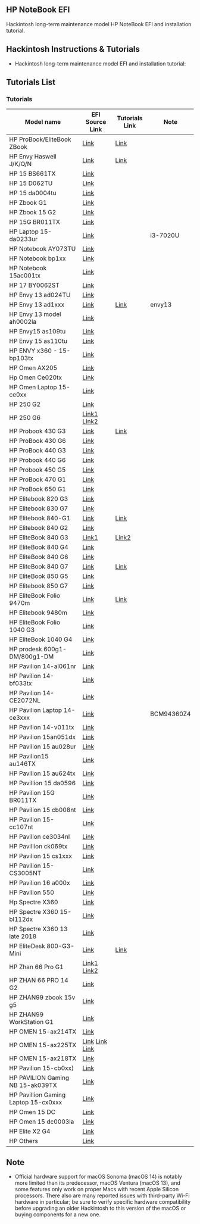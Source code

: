 ## HP NoteBook EFI

Hackintosh long-term maintenance model HP NoteBook EFI and installation tutorial.

## Hackintosh Instructions & Tutorials

+   Hackintosh long-term maintenance model EFI and installation tutorial:

## Tutorials List

### Tutorials

| Model name | EFI Source Link | Tutorials Link | Note |
| --- | --- | --- | --- |
| HP ProBook/EliteBook ZBook | [Link](https://github.com/RehabMan/HP-ProBook-4x30s-DSDT-Patch) | [Link](https://www.tonymacx86.com/threads/guide-hp-probook-elitebook-zbook-using-clover-uefi-hotpatch.261719/) |  |
| HP Envy Haswell J/K/Q/N | [Link](https://github.com/RehabMan/HP-Envy-DSDT-Patch) | [Link](https://www.tonymacx86.com/threads/guide-hp-envy-haswell-series-j-k-q-n-using-clover-uefi.261724/) |  |
| HP 15 BS661TX | [Link](https://github.com/sortedcord/hp15bs661tx-hackintosh) |  |  |
| HP 15 D062TU | [Link](https://github.com/khanhtran-cse/hp-15-d062tu-hackintosh) |  |  |
| HP 15 da0004tu | [Link](https://github.com/Flashminat0/hp-15-da0004tu-notbook-big-sur-efi) |  |  |
| HP Zbook G1 | [Link](https://github.com/Thatisjigen/OC_Zbook-G1-Big-Sur) |  |  |
| HP Zbook 15 G2 | [Link](https://github.com/cmc3svn/opencore-zbook-15-g2) |  |  |
| HP 15G BR011TX | [Link](https://github.com/SahilSonar/hackintosh-hp-15g-br011tx) |  |  |
| HP Laptop 15-da0233ur | [Link](https://github.com/DmitriyyyyS/Hackintosh-HP-Laptop-15-da0233ur) |  | i3-7020U |
| HP Notebook AY073TU | [Link](https://github.com/tueminh192/HP-AY073TU-Hackintosh) |  |  |
| HP Notebook bp1xx | [Link](https://github.com/XcHeeZTeam/hackintosh) |  |  |
| HP Notebook 15ac001tx | [Link](https://github.com/lehuutrung1412/Hackintosh-HP-Laptop) |  |  |
| HP 17 BY0062ST | [Link](https://github.com/emilevirus/HP-BY00000-HACKINTOSH) |  |  |
| HP Envy 13 ad024TU | [Link](https://github.com/Astrobr/HackintoshForEnvy13-ad0xx) |  |  |
| HP Envy 13 ad1xxx | [Link](https://github.com/ArisHub/Hackintosh_Envy13_10.13.6-10.14.4) | [Link](https://github.com/ArisHub/Hackintosh_Envy13_10.13.6/blob/master/README.md) | envy13 |
| HP Envy 13 model ah0002la | [Link](https://github.com/jomarnavarro/hp-envy-clover) |  |  |
| HP Envy15 as109tu | [Link](https://github.com/TianNes/Hackintosh-Clover) |  |  |
| HP Envy 15 as110tu | [Link](https://github.com/wing-ho/HP-AS110TU-Hackintosh) |  |  |
| HP ENVY x360 - 15-bp103tx | [Link](https://github.com/jay1060950003/HP_ENVY_OC) |  |  |
| HP Omen AX205 | [Link](https://github.com/donxp/HP-OMEN-AX205-HACKINTOSH) |  |  |
| Hp Omen Ce020tx | [Link](https://github.com/thanatath/hp-omen-ce020tx-mojave-osx) |  |  |
| HP Omen Laptop 15-ce0xx | [Link](https://github.com/t-shao/-Hackintosh-OMEN_by_HP_Laptop_15-ce0xx) |  |  |
| HP 250 G2 | [Link](https://github.com/MrPotatoBobx/hp250g2opencore) |  |  |
| HP 250 G6 | [Link1](https://github.com/snajdovski/HP-250-G6-Mojave-EFI) [Link2](https://github.com/Baio1977/HP-250-G6-Kabylake) |  |  |
| HP Probook 430 G3 | [Link](https://github.com/mdraan1/HP-Probook-430-G3-macos) | [Link](https://github.com/Human7900/macOS-HP-Probook-430-G3-Resources) |  |
| HP ProBook 430 G6 | [Link](https://github.com/YGQ8988/HP-ProBook430G6) |  |  |
| HP ProBook 440 G3 | [Link](https://github.com/code0Artuh/EFI-Probook-440-G3) |  |  |
| HP Probook 440 G6 | [Link](https://github.com/fjh1997/HP_Probook_440_G6_hackintosh) |  |  |
| HP Probook 450 G5 | [Link](https://github.com/Flashminat0/hp-probook-450-g5-big-sur-opencore-efi-files) |  |  |
| HP ProBook 470 G1 | [Link](https://github.com/mavethee/Hackintosh-OpenCore-HP-ProBook-470-G1) |  |  |
| HP ProBook 650 G1 | [Link](https://github.com/Hologos/hackintosh-hp-probook-650-g1) |  |  |
| HP Elitebook 820 G3 | [Link](https://github.com/Fenix46/efi_hp_820g3_monterey) |  |  |
| HP Elitebook 830 G7 | [Link](https://github.com/adrianjagielak/HP-Elitebook-850-G7-Hackintosh) |  |  |
| HP Elitebook 840-G1 | [Link](https://github.com/blint01/hackintosh-mojave-HP-840-G1) | [Link](https://github.com/blint01/hackintosh-mojave-HP-840-G1/blob/master/README.md) |  |
| HP Elitebook 840 G2 | [Link](https://github.com/AktasC/Hackintosh-Elitebook-840-G2-Broadwell) |  |  |
| HP EliteBook 840 G3 | [Link1](https://github.com/GGorAA/Hackintosh-840) | [Link2](https://github.com/Innoxious/hackintosh-hp-840-g3-intel-ac8260) |  | Big Sur |
| HP EliteBook 840 G4 | [Link](https://github.com/XXCoreRangerX/Hackintosh-HP-EliteBook-840-G4) |  |  |
| HP EliteBook 840 G6 | [Link](https://github.com/mahdose/Hackintosh-HP-EliteBook-840-G6) |  |  |
| HP EliteBook 840 G7 | [Link](https://github.com/pdff/Hackintosh-HP-Elitebook840G7) | [Link](https://github.com/adrianjagielak/HP-Elitebook-850-G7-Hackintosh) |  |
| HP EliteBook 850 G5 | [Link](https://github.com/kinoute/Hack-HP-EliteBook-850-G5) |  |  |
| HP Elitebook 850 G7 | [Link](https://github.com/adrianjagielak/HP-Elitebook-850-G7-Hackintosh) |  |  |
| HP EliteBook Folio 9470m | [Link](https://github.com/hackintosh107/Hackintosh-OpenCore-HP-9470m-1366x768) | [Link](https://github.com/hackintosh107/Hackintosh-OpenCore-HP-9470m-1600x900) |  |
| HP Elitebook 9480m | [Link](https://github.com/mrpapersonic/hp-eb-9480m-oc-efi) |  |  |
| HP EliteBook Folio 1040 G3 | [Link](https://github.com/meciu/HP-EliteBook-Folio-1040-G3-OpenCore) |  |  |
| HP EliteBook 1040 G4 | [Link](https://github.com/AustinBoath/HP-EliteBook-1040-G4-Hackintosh) |  |  |
| HP prodesk 600g1-DM/800g1-DM | [Link](https://github.com/LomotHo/Hackintosh-600g1-DM-4670t) |  |  |
| HP Pavilion 14-al061nr | [Link](https://github.com/ipwndev/14-al061nr-hackintosh) |  |  |
| HP Pavilion 14-bf033tx | [Link](https://github.com/zo98/HP-Pavilion-14-bf033tx-efi) |  |  |
| HP Pavilion 14-CE2072NL | [Link](https://github.com/1alessandro1/HP-Pavilion-CE2072NL-macOS/blob/main/README.md) |  |  |
| HP Pavilion Laptop 14-ce3xxx | [Link](https://github.com/MuziShaoxing/HP-Pavilion-Laptop-14-ce3xxx-1035G1) |  | BCM94360Z4 |
| HP Pavilion 14-v011tx | [Link](https://github.com/PangeranWiguan/HP-Pavilion-14-v011tx-Opencore-EFI) |  |  |
| HP Pavilion 15an051dx | [Link](https://github.com/Marcowerjr/macOS-HP-Pavilion-15an051dx) |  |  |
| HP Pavilion 15 au028ur | [Link](https://github.com/Drovosek01/hackintosh_HP_Pavilion_15-au028ur_i5-6200U/blob/master/docs/ENG/README.md) |  |  |
| HP Pavilion15 au146TX | [Link](https://github.com/nabaonan/HP-Pavilion-au146tx-efi) |  |  |
| HP Pavilion 15 au624tx | [Link](https://github.com/kumarayush2104/OC-Hackintosh) |  |  |
| HP Pavillion 15 da0596 | [Link](https://github.com/melkyfb/efi-hp-da0596) |  |  |
| HP Pavilion 15G BR011TX | [Link](https://github.com/SahilSonar/hackintosh-hp-15g-br011tx) |  |  |
| HP Pavilion 15 cb008nt | [Link](https://github.com/dorukmacdo/Opencore-HP-Pavilion-15-cb008nt) |  |  |
| HP Pavilion 15-cc107nt | [Link](https://github.com/ufukynz/HP-Pavilion-15-CC107NT) |  |  |
| HP Pavilion ce3034nl | [Link](https://github.com/Gaggu097/HP-pavillion-ce3034nl-EFI) |  |  |
| HP Pavillion ck069tx | [Link](https://github.com/Blizzard57/Hackintosh) |  |  |
| HP Pavilion 15 cs1xxx | [Link](https://github.com/JaeSeoKim/HP-Pavilion-Laptop-15-cs1xxx-Hackintosh) |  |  |
| HP Pavilion 15-CS3005NT | [Link](https://github.com/hackintoshman/example-efi-for-HP-Pavilion-15-CS3005NT) |  |  |
| HP Pavilion 16 a000x | [Link](https://github.com/steve4655/EFI-for-HP-pavilion-gaming-16) |  |  |
| HP Pavilion 550 | [Link](https://github.com/Aster-the-Med-Stu/HP-Pavilion-550-Hackintosh) |  |  |
| Hp Spectre X360 | [Link](https://github.com/Just-maple/Hp-spectre-X360-hackintosh) |  |  |
| HP Spectre X360 15-bl112dx | [Link](https://github.com/WoadZS/HP-Spectre-X360-15-Hackintosh) |  |  |
| HP Spectre X360 13 late 2018 | [Link](https://github.com/SeptemberHX/HP-Spectre-X360-13-late-2018-Hackintosh) |  |  |
| HP EliteDesk 800-G3-Mini | [Link](https://github.com/francoisminh/Hackintosh-EliteDesk-800-G3-Mini-65W) | [Link](https://github.com/francoisminh/Hackintosh-EliteDesk-800-G3-Mini-65W/blob/master/README.md) |  |
| HP Zhan 66 Pro G1 | [Link1](https://github.com/A-Linz/Hackintosh-HP-Zhan-66-Pro-G1) [Link2](https://github.com/RenAmamiya/HP-Zhan-66-Pro-G1) |  |  |
| HP ZHAN 66 PRO 14 G2 | [Link](https://github.com/peihexian/HP-ZHAN-66-Pro-14-G2) |  |  |
| HP ZHAN99 zbook 15v g5 | [Link](https://github.com/rote66/Hackintosh_HP_ZBOOK15VG5) |  |  |
| HP ZHAN99 WorkStation G1 | [Link](https://github.com/MacsedProtoss/hackintosh) |  |  |
| HP OMEN 15-ax214TX | [Link](https://github.com/ZGGSONG/HP-OMEN-15-ax214TX-Hackintosh) |  |  |
| HP OMEN 15-ax225TX | [Link](https://github.com/Cruii/HP-OMEN-15-ax225TX) [Link](https://github.com/XStar-Dev/HP_OMEN-2Pro_Hackintosh) [Link](https://github.com/sve1r/OMEN-By-HP-15-ax225TX-Hackintosh-EFI) |  |  |
| HP OMEN 15-ax218TX | [Link](https://github.com/liyafe1997/hackintosh-hp-omen-15-2017-EFI) |  |  |
| HP Pavilion 15-cb0xx) | [Link](https://github.com/zty199/HP_Pavilion_15-cb073tx_Hackintosh) |  |  |
| HP PAVILION Gaming NB 15-ak039TX | [Link](https://github.com/lgs3137/PAVILION_Gaming_NB-macOS) |  |  |
| HP Pavillion Gaming Laptop 15-cx0xxx | [Link](https://github.com/mechtifs/hackintosh-clover-hp-pavillion-15-cx0xxx) |  |  |
| HP Omen 15 DC | [Link](https://github.com/kirainmoe/hp-omen15-dc-macos) |  |  |
| HP Omen 15 dc0003la | [Link](https://github.com/rocadavel/HPOmenDC0003LAHackintoshCatalinaOpenCore) |  |  |
| HP Elite X2 G4 | [Link](https://github.com/lulujyc/EliteX2G4-OpenCore) |  |  |
| HP Others | [Link](https://github.com/Baio1977/EFI-Varie-Hackintosh/tree/main/EFI%20Laptop%20/HP) |  |  |

## Note

+   Official hardware support for macOS Sonoma (macOS 14) is notably more limited than its predecessor, macOS Ventura (macOS 13), and some features only work on proper Macs with recent Apple Silicon processors. There also are many reported issues with third-party Wi-Fi hardware in particular; be sure to verify specific hardware compatibility before upgrading an older Hackintosh to this version of the macOS or buying components for a new one.